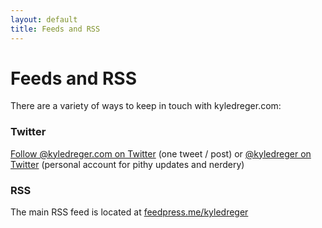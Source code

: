 ```yaml
---
layout: default
title: Feeds and RSS
---
```

# Feeds and RSS
There are a variety of ways to keep in touch with kyledreger.com: 

### Twitter
[Follow @kyledreger.com on Twitter](http://twitter.com/kyledregercom) (one tweet / post) or [@kyledreger on Twitter](http://twitter.com/kyledreger) (personal account for pithy updates and nerdery)

### RSS
The main RSS feed is located at [feedpress.me/kyledreger](http://feedpress.me/kyledreger)